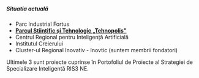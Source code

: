 ##### Situatia actuală

* Parc Industrial Fortus
* **[Parcul Științific și Tehnologic „Tehnopolis”][1]**
* Centrul Regional pentru Inteligență Artificială
* Institutul Creierului
* Cluster-ul Regional Inovativ - Inovtic (suntem membrii fondatori)

Ultimele 3 sunt proiecte cuprinse în Portofoliul de Proiecte al Strategiei de Specializare Inteligentă RIS3 NE.

<!---
* Zone cu free wi-fi
* Banca inteligentă
* Monitorizarea mediului, transmiterea în timp real a informațiilor despre calitatea aerului
* Introducerea utilizării codurilor QR
-->


[1]: http://www.tehnopol-is.ro/
